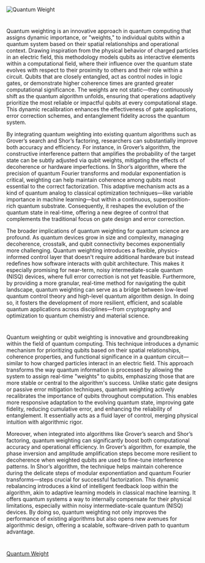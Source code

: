 ![Quantum Weight](https://github.com/user-attachments/assets/7d6eae44-397a-4ffa-bc43-c59833c2e838)
#
Quantum weighting is an innovative approach in quantum computing that assigns dynamic importance, or "weights," to individual qubits within a quantum system based on their spatial relationships and operational context. Drawing inspiration from the physical behavior of charged particles in an electric field, this methodology models qubits as interactive elements within a computational field, where their influence over the quantum state evolves with respect to their proximity to others and their role within a circuit. Qubits that are closely entangled, act as control nodes in logic gates, or demonstrate higher coherence times are granted greater computational significance. The weights are not static—they continuously shift as the quantum algorithm unfolds, ensuring that operations adaptively prioritize the most reliable or impactful qubits at every computational stage. This dynamic recalibration enhances the effectiveness of gate applications, error correction schemes, and entanglement fidelity across the quantum system.

By integrating quantum weighting into existing quantum algorithms such as Grover’s search and Shor’s factoring, researchers can substantially improve both accuracy and efficiency. For instance, in Grover’s algorithm, the constructive interference pattern that amplifies the probability of the target state can be subtly adjusted via qubit weights, mitigating the effects of decoherence or hardware imperfections. In Shor’s algorithm, where the precision of quantum Fourier transforms and modular exponentiation is critical, weighting can help maintain coherence among qubits most essential to the correct factorization. This adaptive mechanism acts as a kind of quantum analog to classical optimization techniques—like variable importance in machine learning—but within a continuous, superposition-rich quantum substrate. Consequently, it reshapes the evolution of the quantum state in real-time, offering a new degree of control that complements the traditional focus on gate design and error correction.

The broader implications of quantum weighting for quantum science are profound. As quantum devices grow in size and complexity, managing decoherence, crosstalk, and qubit connectivity becomes exponentially more challenging. Quantum weighting introduces a flexible, physics-informed control layer that doesn't require additional hardware but instead redefines how software interacts with qubit architecture. This makes it especially promising for near-term, noisy intermediate-scale quantum (NISQ) devices, where full error correction is not yet feasible. Furthermore, by providing a more granular, real-time method for navigating the qubit landscape, quantum weighting can serve as a bridge between low-level quantum control theory and high-level quantum algorithm design. In doing so, it fosters the development of more resilient, efficient, and scalable quantum applications across disciplines—from cryptography and optimization to quantum chemistry and material science.

#

Quantum weighting or qubit weighting is innovative and groundbreaking within the field of quantum computing. This technique introduces a dynamic mechanism for prioritizing qubits based on their spatial relationships, coherence properties, and functional significance in a quantum circuit—similar to how charged particles interact in an electric field. This approach transforms the way quantum information is processed by allowing the system to assign real-time "weights" to qubits, emphasizing those that are more stable or central to the algorithm's success. Unlike static gate designs or passive error mitigation techniques, quantum weighting actively recalibrates the importance of qubits throughout computation. This enables more responsive adaptation to the evolving quantum state, improving gate fidelity, reducing cumulative error, and enhancing the reliability of entanglement. It essentially acts as a fluid layer of control, merging physical intuition with algorithmic rigor.

Moreover, when integrated into algorithms like Grover’s search and Shor’s factoring, quantum weighting can significantly boost both computational accuracy and operational efficiency. In Grover’s algorithm, for example, the phase inversion and amplitude amplification steps become more resilient to decoherence when weighted qubits are used to fine-tune interference patterns. In Shor’s algorithm, the technique helps maintain coherence during the delicate steps of modular exponentiation and quantum Fourier transforms—steps crucial for successful factorization. This dynamic rebalancing introduces a kind of intelligent feedback loop within the algorithm, akin to adaptive learning models in classical machine learning. It offers quantum systems a way to internally compensate for their physical limitations, especially within noisy intermediate-scale quantum (NISQ) devices. By doing so, quantum weighting not only improves the performance of existing algorithms but also opens new avenues for algorithmic design, offering a scalable, software-driven path to quantum advantage.

#
[Quantum Weight](https://chatgpt.com/g/g-681d659a2cb88191837a75ce9bbd9690-quantum-weight)

